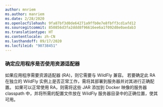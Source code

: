 ```yaml
---
author: mnriem
ms.author: manriem
ms.date: 2/28/2020
ms.openlocfilehash: 9fa87bf3d0de64271a9ffb0e7e8fbff3cd1afd12
ms.sourcegitcommit: 850856d3fa2ddd8f96616ee6a1f092d8e0aedab3
ms.translationtype: HT
ms.contentlocale: zh-CN
ms.lasthandoff: 09/17/2020
ms.locfileid: "90738451"
---
```

### <a name="determine-whether-your-application-uses-a-resource-adapter"></a>确定应用程序是否使用资源适配器

如果应用程序需要资源适配器 (RA)，则它需要与 WildFly 兼容。 若要确定此 RA 在独立的 WildFly 实例上是否正常工作，需将其部署到服务器并对其进行正确配置。 如果可以正常使用 RA，则需将这些 JAR 添加到 Docker 映像的服务器 classpath 中，并将所需的配置文件放在 WildFly 服务器目录中的正确位置，使其可用。
